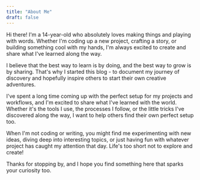 ```yaml
---
title: "About Me"
draft: false
---
```


Hi there! I'm a 14-year-old who absolutely loves making things and playing with words. Whether I'm coding up a new project, crafting a story, or building something cool with my hands, I'm always excited to create and share what I've learned along the way.

I believe that the best way to learn is by doing, and the best way to grow is by sharing. That's why I started this blog - to document my journey of discovery and hopefully inspire others to start their own creative adventures.

I've spent a long time coming up with the perfect setup for my projects and workflows, and I'm excited to share what I've learned with the world. Whether it's the tools I use, the processes I follow, or the little tricks I've discovered along the way, I want to help others find their own perfect setup too.

When I'm not coding or writing, you might find me experimenting with new ideas, diving deep into interesting topics, or just having fun with whatever project has caught my attention that day. Life's too short not to explore and create!

Thanks for stopping by, and I hope you find something here that sparks your curiosity too.
